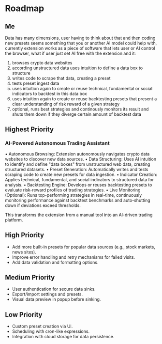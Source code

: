 # Roadmap

## Me

Data has many dimensions, user having to think about that and then coding new presets seems something that you or another AI model could help with,
currently extension works as a piece of software that lets user or AI control the browser, what if user just set AI free with the extension and it:

1. browses crypto data websites
2. according unstructured data uses intuition to define a data box to structure
3. writes code to scrape that data, creating a preset
4. tests preset ingest data
5. uses intuition again to create or reuse technical, fundamental or social indicators to backtest in this data box
6. uses intuition again to create or reuse backtesting presets that present a clear understanding of risk reward of a given strategy
7. optional, runs best strategies and continously monitors its result and shuts them down if they diverge certain amount of backtest data

## Highest Priority

### AI-Powered Autonomous Trading Assistant

• Autonomous Browsing: Extension autonomously navigates crypto data websites to discover new data sources.
• Data Structuring: Uses AI intuition to identify and define "data boxes" from unstructured web data, creating structured datasets.
• Preset Generation: Automatically writes and tests scraping code to create new presets for data ingestion.
• Indicator Creation: Applies technical, fundamental, and social indicators to structured data for analysis.
• Backtesting Engine: Develops or reuses backtesting presets to evaluate risk-reward profiles of trading strategies.
• Live Monitoring (Optional): Runs top-performing strategies in real-time, continuously monitoring performance against backtest benchmarks and
auto-shutting down if deviations exceed thresholds.

This transforms the extension from a manual tool into an AI-driven trading platform.

## High Priority
- Add more built-in presets for popular data sources (e.g., stock markets, news sites).
- Improve error handling and retry mechanisms for failed visits.
- Add data validation and formatting options.

## Medium Priority
- User authentication for secure data sinks.
- Export/import settings and presets.
- Visual data preview in popup before sinking.

## Low Priority
- Custom preset creation via UI.
- Scheduling with cron-like expressions.
- Integration with cloud storage for data persistence.